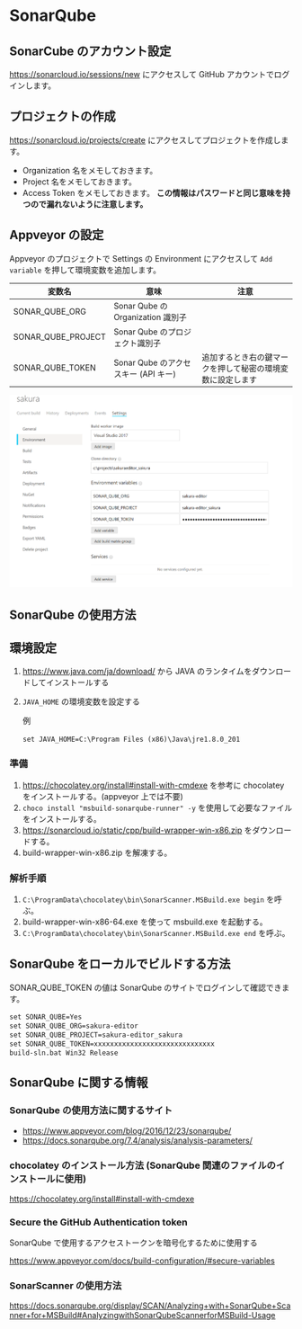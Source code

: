 # SonarQube

## SonarCube のアカウント設定

https://sonarcloud.io/sessions/new にアクセスして GitHub アカウントでログインします。

## プロジェクトの作成

https://sonarcloud.io/projects/create にアクセスしてプロジェクトを作成します。

- Organization 名をメモしておきます。
- Project 名をメモしておきます。
- Access Token をメモしておきます。 
**この情報はパスワードと同じ意味を持つので漏れないように注意します。**

## Appveyor の設定

Appveyor のプロジェクトで Settings の Environment にアクセスして `Add variable` を押して環境変数を追加します。

|変数名|意味|注意|
|--|--|--|
|SONAR_QUBE_ORG|Sonar Qube のOrganization 識別子||
|SONAR_QUBE_PROJECT|Sonar Qube のプロジェクト識別子||
|SONAR_QUBE_TOKEN|Sonar Qube のアクセスキー (API キー)|追加するとき右の鍵マークを押して秘密の環境変数に設定します|

![環境変数の設定画面](appveyor-SonarQube.png)

## SonarQube の使用方法

## 環境設定

1. https://www.java.com/ja/download/ から JAVA のランタイムをダウンロードしてインストールする
2. `JAVA_HOME` の環境変数を設定する

	例

	`set JAVA_HOME=C:\Program Files (x86)\Java\jre1.8.0_201`

### 準備

1. https://chocolatey.org/install#install-with-cmdexe を参考に chocolatey をインストールする。(appveyor 上では不要)
2. `choco install "msbuild-sonarqube-runner" -y` を使用して必要なファイルをインストールする。
3. https://sonarcloud.io/static/cpp/build-wrapper-win-x86.zip をダウンロードする。
4. build-wrapper-win-x86.zip を解凍する。

### 解析手順

1. `C:\ProgramData\chocolatey\bin\SonarScanner.MSBuild.exe begin` を呼ぶ。
2. build-wrapper-win-x86-64.exe を使って msbuild.exe を起動する。
3. `C:\ProgramData\chocolatey\bin\SonarScanner.MSBuild.exe end` を呼ぶ。

## SonarQube をローカルでビルドする方法

SONAR_QUBE_TOKEN の値は SonarQube のサイトでログインして確認できます。

```
set SONAR_QUBE=Yes
set SONAR_QUBE_ORG=sakura-editor
set SONAR_QUBE_PROJECT=sakura-editor_sakura
set SONAR_QUBE_TOKEN=xxxxxxxxxxxxxxxxxxxxxxxxxxxxxx
build-sln.bat Win32 Release
```

## SonarQube に関する情報

### SonarQube の使用方法に関するサイト

- https://www.appveyor.com/blog/2016/12/23/sonarqube/
- https://docs.sonarqube.org/7.4/analysis/analysis-parameters/

### chocolatey のインストール方法 (SonarQube 関連のファイルのインストールに使用)

https://chocolatey.org/install#install-with-cmdexe

### Secure the GitHub Authentication token

SonarQube で使用するアクセストークンを暗号化するために使用する

https://www.appveyor.com/docs/build-configuration/#secure-variables

### SonarScanner の使用方法

https://docs.sonarqube.org/display/SCAN/Analyzing+with+SonarQube+Scanner+for+MSBuild#AnalyzingwithSonarQubeScannerforMSBuild-Usage
